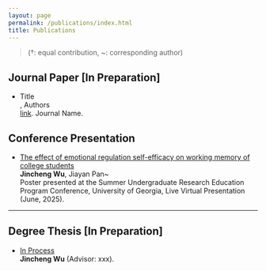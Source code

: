 ```yaml
---
layout: page
permalink: /publications/index.html
title: Publications
---
```


> (†: equal contribution, ~: corresponding author)

## Journal Paper [In Preparation]

- Title <br>, Authors <br>[link](link). Journal Name.

## Conference Presentation

- [The effect of emotional regulation self-efficacy on working memory of college students](https://clydepsychology.github.io/file/JinchengWu_SUREP_Poster.pdf)<br>**Jincheng Wu**, Jiayan Pan~<br>Poster presented at the Summer Undergraduate Research Education Program Conference, University of Georgia, Live Virtual Presentation (June, 2025).

---

## Degree Thesis [In Preparation]

- [In Process](https://clydepsychology.github.io/mypaper/thesis/xxx.pdf)<br>**Jincheng Wu** (Advisor: xxx).

  <br>

<br>